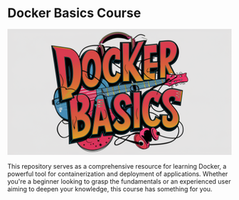 # Docker Basics Course

![Docker Basics Course Banner](images/Docker%20Basics.png)

This repository serves as a comprehensive resource for learning Docker, a powerful tool for containerization and deployment of applications. Whether you're a beginner looking to grasp the fundamentals or an experienced user aiming to deepen your knowledge, this course has something for you.
